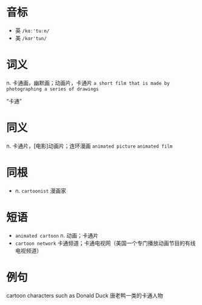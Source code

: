 # 音标

- 英 `/kɑː'tuːn/`
- 美 `/kɑr'tun/`

# 词义

n. 卡通画，幽默画；动画片，卡通片
`a short film that is made by photographing a series of drawings`



“卡通”

# 同义

n. 卡通片，[电影]动画片；连环漫画
`animated picture` `animated film`

# 同根

- n. `cartoonist` 漫画家

# 短语

- `animated cartoon` n. 动画；卡通片
- `cartoon network` 卡通频道；卡通电视网（美国一个专门播放动画节目的有线电视频道）

# 例句

cartoon characters such as Donald Duck
唐老鸭一类的卡通人物


